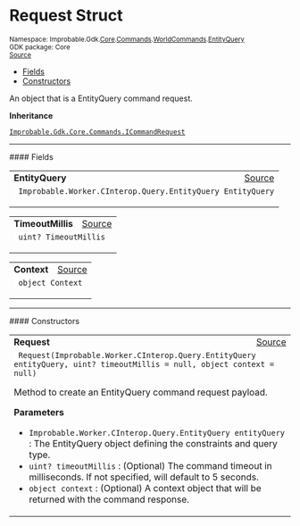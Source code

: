 
# Request Struct
<sup>
Namespace: Improbable.Gdk.<a href="{{urlRoot}}/api/core-index">Core</a>.<a href="{{urlRoot}}/api/core/commands-index">Commands</a>.<a href="{{urlRoot}}/api/core/commands/world-commands">WorldCommands</a>.<a href="{{urlRoot}}/api/core/commands/world-commands/entity-query">EntityQuery</a><br/>
GDK package: Core<br/>
<a href="https://www.github.com/spatialos/gdk-for-unity/blob/develop/workers/unity/Packages/com.improbable.gdk.core/Commands/WorldCommands/EntityQuery.cs/#L19">Source</a>
<style>
a code {
                    padding: 0em 0.25em!important;
}
code {
                    background-color: #ffffff!important;
}
</style>
</sup>
<nav id="pageToc" class="page-toc"><ul><li><a href="#fields">Fields</a>
<li><a href="#constructors">Constructors</a>
</ul></nav>

</p>



<p>An object that is a EntityQuery command request. </p>



</p>

<b>Inheritance</b>

<code><a href="{{urlRoot}}/api/core/commands/i-command-request">Improbable.Gdk.Core.Commands.ICommandRequest</a></code>






</p>
<hr style="width:100%; border-top-color:#d8d8d8" />
#### Fields


</p>




<table width="100%">
    <tr>
        <td style="border-right:none"><b>EntityQuery</b></td>
        <td style="border-left:none; text-align:right"><a href="https://www.github.com/spatialos/gdk-for-unity/blob/develop/workers/unity/Packages/com.improbable.gdk.core/Commands/WorldCommands/EntityQuery.cs/#L21">Source</a></td>
    </tr>
    <tr>
        <td colspan="2">
<code> Improbable.Worker.CInterop.Query.EntityQuery EntityQuery</code></p>


</td>
    </tr>
</table>


<table width="100%">
    <tr>
        <td style="border-right:none"><b>TimeoutMillis</b></td>
        <td style="border-left:none; text-align:right"><a href="https://www.github.com/spatialos/gdk-for-unity/blob/develop/workers/unity/Packages/com.improbable.gdk.core/Commands/WorldCommands/EntityQuery.cs/#L22">Source</a></td>
    </tr>
    <tr>
        <td colspan="2">
<code> uint? TimeoutMillis</code></p>


</td>
    </tr>
</table>


<table width="100%">
    <tr>
        <td style="border-right:none"><b>Context</b></td>
        <td style="border-left:none; text-align:right"><a href="https://www.github.com/spatialos/gdk-for-unity/blob/develop/workers/unity/Packages/com.improbable.gdk.core/Commands/WorldCommands/EntityQuery.cs/#L23">Source</a></td>
    </tr>
    <tr>
        <td colspan="2">
<code> object Context</code></p>


</td>
    </tr>
</table>







</p>
<hr style="width:100%; border-top-color:#d8d8d8" />
#### Constructors


</p>




<table width="100%">
    <tr>
        <td style="border-right:none"><b>Request</b></td>
        <td style="border-left:none; text-align:right"><a href="https://www.github.com/spatialos/gdk-for-unity/blob/develop/workers/unity/Packages/com.improbable.gdk.core/Commands/WorldCommands/EntityQuery.cs/#L36">Source</a></td>
    </tr>
    <tr>
        <td colspan="2">
<code> Request(Improbable.Worker.CInterop.Query.EntityQuery entityQuery, uint? timeoutMillis = null, object context = null)</code></p>
Method to create an EntityQuery command request payload. 


</p>

<b>Parameters</b>

<ul>
<li><code>Improbable.Worker.CInterop.Query.EntityQuery entityQuery</code> : The EntityQuery object defining the constraints and query type.</li>
<li><code>uint? timeoutMillis</code> : (Optional) The command timeout in milliseconds. If not specified, will default to 5 seconds. </li>
<li><code>object context</code> : (Optional) A context object that will be returned with the command response. </li>
</ul>





</td>
    </tr>
</table>






